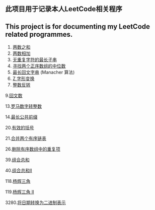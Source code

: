 ## 此项目用于记录本人LeetCode相关程序

## This project is for documenting my LeetCode related programmes.

1. [两数之和](Code/0001.ipynb)
2. [两数相加](Code/0002.ipynb)
3. [无重复字符的最长子串](Code/0003.ipynb)
4. [寻找两个正序数组的中位数](Code/0004.ipynb)
5. [最长回文字串](Code/0005.ipynb) (Manacher 算法)
6. [Z 字形变换](Code/0006.ipynb)
7. [整数反转](Code/0007.ipynb)


9.[回文数](Code/0009.ipynb)


13.[罗马数字转整数](Code/0013.ipynb)

14.[最长公共前缀](Code/0014.ipynb)


20.[有效的括号](Code/0020.ipynb)

21.[合并两个有序链表](Code/0021.ipynb)


26.[删除有序数组中的重复项](Code/0026.ipynb)


39.[组合总和](Code/0039.ipynb)

40.[组合总和II](Code/0040.ipynb)


118.[杨辉三角](Code/0118.ipynb)

119.[杨辉三角 II](Code/0119.ipynb)


3280.[将日期转换为二进制表示](Code/3280.ipynb)